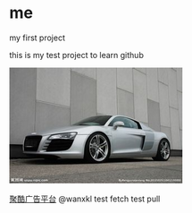 me
==

my first project

this is my test project to learn github

![](images/1.jpg?raw=true)

[聚酷广告平台](http://jukuad.com)
@wanxkl
test fetch 
test pull
